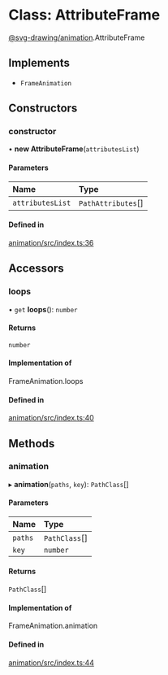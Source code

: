 # Class: AttributeFrame

[@svg-drawing/animation](../../modules/svg_drawing_animation.md).AttributeFrame

## Implements

- `FrameAnimation`

## Constructors

### constructor

• **new AttributeFrame**(`attributesList`)

#### Parameters

| Name | Type |
| :------ | :------ |
| `attributesList` | `PathAttributes`[] |

#### Defined in

[animation/src/index.ts:36](https://github.com/kmkzt/svg-drawing/blob/6e54c2f/packages/animation/src/index.ts#L36)

## Accessors

### loops

• `get` **loops**(): `number`

#### Returns

`number`

#### Implementation of

FrameAnimation.loops

#### Defined in

[animation/src/index.ts:40](https://github.com/kmkzt/svg-drawing/blob/6e54c2f/packages/animation/src/index.ts#L40)

## Methods

### animation

▸ **animation**(`paths`, `key`): `PathClass`[]

#### Parameters

| Name | Type |
| :------ | :------ |
| `paths` | `PathClass`[] |
| `key` | `number` |

#### Returns

`PathClass`[]

#### Implementation of

FrameAnimation.animation

#### Defined in

[animation/src/index.ts:44](https://github.com/kmkzt/svg-drawing/blob/6e54c2f/packages/animation/src/index.ts#L44)
